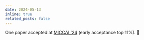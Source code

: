 ```yaml
---
date: 2024-05-13
inline: true
related_posts: false
---
```


One paper accepted at [MICCAI '24](https://conferences.miccai.org/2024/en/) (early acceptance top 11%). :tada:
